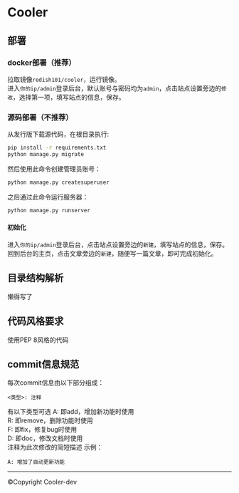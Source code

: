 # Cooler
## 部署
### docker部署（推荐）
拉取镜像`redish101/cooler`，运行镜像。  
进入`你的ip/admin`登录后台，默认账号与密码均为`admin`，点击站点设置旁边的`修改`，选择第一项，填写站点的信息，保存。  

### 源码部署（不推荐）
从发行版下载源代码，在根目录执行:
```bash
pip install -r requirements.txt
python manage.py migrate
```
然后使用此命令创建管理员账号：
```bash
python manage.py createsuperuser
```
之后通过此命令运行服务器：
```bash
python manage.py runserver
```
#### 初始化
进入`你的ip/admin`登录后台，点击站点设置旁边的`新建`，填写站点的信息，保存。  
回到后台的主页，点击文章旁边的`新建`，随便写一篇文章，即可完成初始化。  
## 目录结构解析
懒得写了
## 代码风格要求
使用PEP 8风格的代码
## commit信息规范
每次commit信息由以下部分组成：
```text
<类型>: 注释
```
有以下类型可选
A: 即add，增加新功能时使用  
R: 即remove，删除功能时使用  
F: 即fix，修复bug时使用  
D: 即doc，修改文档时使用  
注释为此次修改的简短描述
示例：
```text
A: 增加了自动更新功能
```
---
©️Copyright Cooler-dev